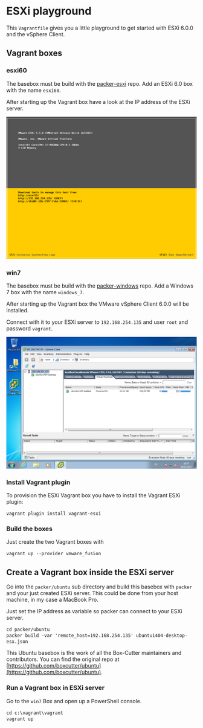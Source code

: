 # ESXi playground

This `Vagrantfile` gives you a little playground to get started with ESXi 6.0.0 and the vSphere Client.

## Vagrant boxes

### esxi60

The basebox must be build with the [packer-esxi](https://github.com/StefanScherer/packer-esxi) repo.
Add an ESXi 6.0 box with the name `esxi60`.

After starting up the Vagrant box have a look at the IP address of the ESXi server.

![esxi60](images/esxi55.png)

### win7

The basebox must be build with the [packer-windows](https://github.com/StefanScherer/packer-windows) repo.
Add a Windows 7 box with the name `windows_7`.

After starting up the Vagrant box the VMware vSphere Client 6.0.0 will be installed.

Connect with it to your ESXi server to `192.168.254.135` and user `root` and password `vagrant`.

![win7](images/win7.png)

### Install Vagrant plugin

To provision the ESXi Vagrant box you have to install the Vagrant ESXi plugin:

```
vagrant plugin install vagrant-esxi
```

### Build the boxes

Just create the two Vagrant boxes with

```
vagrant up --provider vmware_fusion
```

## Create a Vagrant box inside the ESXi server

Go into the `packer/ubuntu` sub directory and build this basebox with `packer` and your just created ESXi server. This could be done from your host machine, in my case a MacBook Pro.

Just set the IP address as variable so packer can connect to your ESXi server.

```
cd packer/ubuntu
packer build -var 'remote_host=192.168.254.135' ubuntu1404-desktop-esx.json
```

This Ubuntu basebox is the work of all the Box-Cutter maintainers and contributors. You can find the original repo at [https://github.com/boxcutter/ubuntu](https://github.com/boxcutter/ubuntu).

### Run a Vagrant box in ESXi server

Go to the `win7` Box and open up a PowerShell console.

```
cd c:\vagrant\vagrant
vagrant up
```
